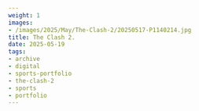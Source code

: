 ```yaml
---
weight: 1
images:
- /images/2025/May/The-Clash-2/20250517-P1140214.jpg
title: The Clash 2.
date: 2025-05-19
tags:
- archive
- digital
- sports-portfolio
- the-clash-2
- sports
- portfolio
---
```



